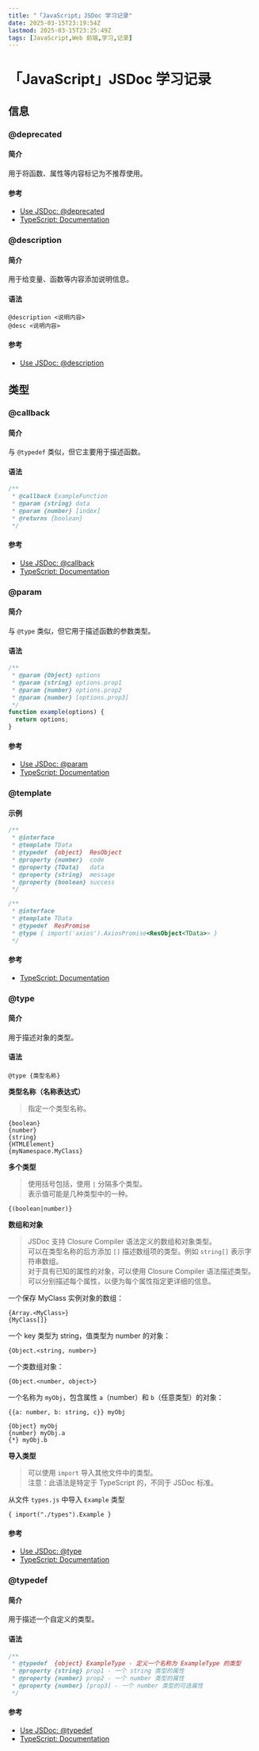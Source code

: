 ```yaml
---
title: "「JavaScript」JSDoc 学习记录"
date: 2025-03-15T23:19:54Z
lastmod: 2025-03-15T23:25:49Z
tags: [JavaScript,Web 前端,学习,记录]
---
```


# 「JavaScript」JSDoc 学习记录

## 信息

### @deprecated

#### 简介

用于将函数、属性等内容标记为不推荐使用。

#### 参考

- [Use JSDoc: @deprecated](https://jsdoc.app/tags-deprecated.html)
- [TypeScript: Documentation](https://www.typescriptlang.org/docs/handbook/jsdoc-supported-types.html#deprecated)

### @description

#### 简介

用于给变量、函数等内容添加说明信息。

#### 语法

```plaintext
@description <说明内容>
@desc <说明内容>
```

#### 参考

- [Use JSDoc: @description](https://jsdoc.app/tags-description.html)

## 类型

### @callback

#### 简介

与 `@typedef` 类似，但它主要用于描述函数。

#### 语法

```javascript
/**
 * @callback ExampleFunction
 * @param {string} data
 * @param {number} [index]
 * @returns {boolean}
 */
```

#### 参考

- [Use JSDoc: @callback](https://jsdoc.app/tags-callback.html)
- [TypeScript: Documentation](https://www.typescriptlang.org/docs/handbook/jsdoc-supported-types.html#typedef-callback-and-param)

### @param

#### 简介

与 `@type` 类似，但它用于描述函数的参数类型。

#### 语法

```javascript
/**
 * @param {Object} options
 * @param {string} options.prop1
 * @param {number} options.prop2
 * @param {number} [options.prop3]
 */
function example(options) {
  return options;
}
```

#### 参考

- [Use JSDoc: @param](https://jsdoc.app/tags-param.html)
- [TypeScript: Documentation](https://www.typescriptlang.org/docs/handbook/jsdoc-supported-types.html#typedef-callback-and-param)

### @template

#### 示例

```javascript
/**
 * @interface
 * @template TData
 * @typedef  {object}  ResObject
 * @property {number}  code
 * @property {TData}   data
 * @property {string}  message
 * @property {boolean} success
 */

/**
 * @interface
 * @template TData
 * @typedef  ResPromise
 * @type { import('axios').AxiosPromise<ResObject<TData>> }
 */
```

#### 参考

- [TypeScript: Documentation](https://www.typescriptlang.org/docs/handbook/jsdoc-supported-types.html#template)

### @type

#### 简介

用于描述对象的类型。

#### 语法

```plaintext
@type {类型名称}
```

**类型名称（名称表达式）**

> 指定一个类型名称。

```plaintext
{boolean}
{number}
{string}
{HTMLElement}
{myNamespace.MyClass}
```

**多个类型**

> 使用括号包括，使用 `|` 分隔多个类型。  
> 表示值可能是几种类型中的一种。

```plaintext
{(boolean|number)}
```

**数组和对象**

> JSDoc 支持 Closure Compiler 语法定义的数组和对象类型。  
> 可以在类型名称的后方添加 `[]`​ 描述数组项的类型。例如 `string[]` 表示字符串数组。  
> 对于具有已知的属性的对象，可以使用 Closure Compiler 语法描述类型。可以分别描述每个属性，以便为每个属性指定更详细的信息。

一个保存 MyClass 实例对象的数组：

```plaintext
{Array.<MyClass>}
{MyClass[]}
```

一个 key 类型为 string，值类型为 number 的对象：

```plaintext
{Object.<string, number>}
```

一个类数组对象：

```plaintext
{Object.<number, object>}
```

一个名称为 `myObj`​，包含属性 `a`​（number）和 `b`（任意类型）的对象：

```plaintext
{{a: number, b: string, c}} myObj

{Object} myObj
{number} myObj.a
{*} myObj.b
```

**导入类型**

> 可以使用 `import` 导入其他文件中的类型。  
> 注意：此语法是特定于 TypeScript 的，不同于 JSDoc 标准。

从文件 `types.js`​ 中导入 `Example` 类型

```plaintext
{ import("./types").Example }
```

#### 参考

- [Use JSDoc: @type](https://jsdoc.app/tags-type.html)
- [TypeScript: Documentation](https://www.typescriptlang.org/docs/handbook/jsdoc-supported-types.html#type)

### @typedef

#### 简介

用于描述一个自定义的类型。

#### 语法

```javascript
/**
 * @typedef  {object} ExampleType - 定义一个名称为 ExampleType 的类型
 * @property {string} prop1 - 一个 string 类型的属性
 * @property {number} prop2 - 一个 number 类型的属性
 * @property {number} [prop3] - 一个 number 类型的可选属性
 */
```

#### 参考

- [Use JSDoc: @typedef](https://jsdoc.app/tags-typedef.html)
- [TypeScript: Documentation](https://www.typescriptlang.org/docs/handbook/jsdoc-supported-types.html#typedef-callback-and-param)

‍
